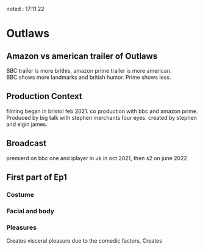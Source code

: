 noted : 17:11:22

# Outlaws

## Amazon vs american trailer of Outlaws

BBC trailer is more brithis, amazon prime trailer is more american.  
BBC shows more landmarks and british humor. Prime shows less.

## Production Context

filming began in bristol feb 2021. co production with bbc and amazon prime. Produced by big talk with stephen merchants four eyes. created by stephen and elgin james.

## Broadcast

premierd on bbc one and iplayer in uk in oct 2021, then s2 on june 2022

## First part of Ep1

### Costume

### Facial and body

### Pleasures

Creates visceral pleasure due to the comedic factors,
Creates
